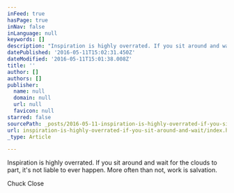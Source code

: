```yaml
---
inFeed: true
hasPage: true
inNav: false
inLanguage: null
keywords: []
description: "Inspiration is highly overrated. If you sit around and wait for the clouds to part, it's not liable to ever happen. More often than not, work is salvation."
datePublished: '2016-05-11T15:02:31.450Z'
dateModified: '2016-05-11T15:01:38.008Z'
title: ''
author: []
authors: []
publisher:
  name: null
  domain: null
  url: null
  favicon: null
starred: false
sourcePath: _posts/2016-05-11-inspiration-is-highly-overrated-if-you-sit-around-and-wait.md
url: inspiration-is-highly-overrated-if-you-sit-around-and-wait/index.html
_type: Article

---
```

Inspiration is highly overrated. If you sit around and wait for the clouds to part, it's not liable to ever happen. More often than not, work is salvation. 

Chuck Close